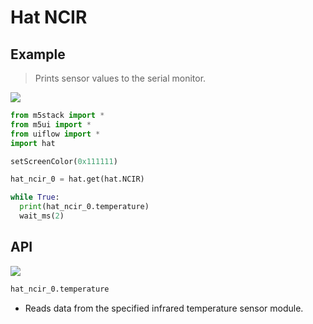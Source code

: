 # Hat NCIR

## Example

> Prints sensor values to the serial monitor.

<img class="blockly_svg" src="https://m5stack.oss-cn-shenzhen.aliyuncs.com/resource/docs/static/assets/img/uiflow/blockly/hat/ncir/uiflow_block_hat_ncir_demo.png">

```python
from m5stack import *
from m5ui import *
from uiflow import *
import hat

setScreenColor(0x111111)

hat_ncir_0 = hat.get(hat.NCIR)

while True:
  print(hat_ncir_0.temperature)
  wait_ms(2)
```

## API

<img class="blockly_svg" src="https://m5stack.oss-cn-shenzhen.aliyuncs.com/resource/docs/static/assets/img/uiflow/blockly/hat/ncir/uiflow_block_hat_ncir_read.svg">

```python
hat_ncir_0.temperature
```

- Reads data from the specified infrared temperature sensor module.
